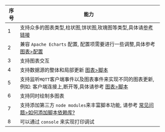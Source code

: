 | 序号 | 能力                                                                                                                          |
| ---- | ----------------------------------------------------------------------------------------------------------------------------- |
| 1    | 支持众多的图表类型,柱状图,饼状图,玫瑰图等类型,具体请[参考链接](https://echarts.apache.org/examples/zh/index.html)             |
| 2    | 兼容 `Apache Echarts` 配置, 配置项需要进行一些调整,具体参考 [图表>配置](en/chart/option.md)                                   |
| 3    | 支持图表交互                                                                                                                  |
| 4    | 支持数据源的整体和局部更新 [图表>脚本](en/chart/script.md)                                                                    |
| 5    | 支持监听`MQTT`客户端事件以及图表事件来实现不同的图表更新,例如: 客户端连接上,断开等,具体请参考 [图表>脚本](en/chart/script.md) |
| 6    | 支持同时绘制多图表                                                                                                            |
| 7    | 支持添加第三方 `node modules`来丰富脚本功能, 请参考 [常见问题>如何添加脚本依赖库?](en/question/how-to-add-support-modules.md) |
| 8    | 可以通过 `console` 来实现打印调试                                                                                             |
